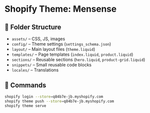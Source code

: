 # Shopify Theme: Mensense

## 📁 Folder Structure
- `assets/` – CSS, JS, images
- `config/` – Theme settings (`settings_schema.json`)
- `layout/` – Main layout files (`theme.liquid`)
- `templates/` – Page templates (`index.liquid`, `product.liquid`)
- `sections/` – Reusable sections (`hero.liquid`, `product-grid.liquid`)
- `snippets/` – Small reusable code blocks
- `locales/` – Translations

## 🚀 Commands
```bash
shopify login --store=q84b7e-jb.myshopify.com
shopify theme push --store=q84b7e-jb.myshopify.com
shopify theme serve
